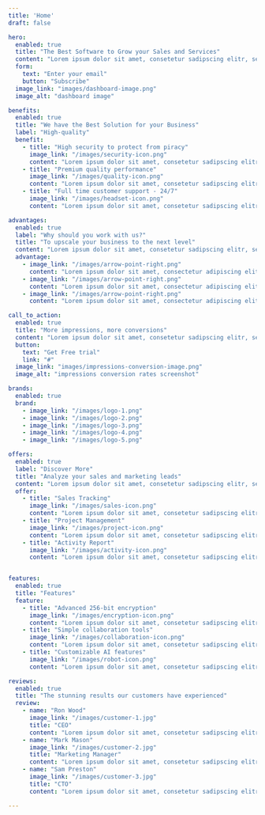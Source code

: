 ```yaml
---
title: 'Home'
draft: false

hero:
  enabled: true
  title: "The Best Software to Grow your Sales and Services"
  content: "Lorem ipsum dolor sit amet, consetetur sadipscing elitr, sed diam nonumy eirmod tempor invidunt ut labore et dolore magna aliquyam erat."
  form:
    text: "Enter your email"
    button: "Subscribe"
  image_link: "images/dashboard-image.png"
  image_alt: "dashboard image"

benefits:
  enabled: true
  title: "We have the Best Solution for your Business"
  label: "High-quality"
  benefit:
    - title: "High security to protect from piracy"
      image_link: "/images/security-icon.png"
      content: "Lorem ipsum dolor sit amet, consetetur sadipscing elitr, sed diam nonumy"
    - title: "Premium quality performance"
      image_link: "/images/quality-icon.png"
      content: "Lorem ipsum dolor sit amet, consetetur sadipscing elitr, sed diam nonumy"
    - title: "Full time customer support - 24/7"
      image_link: "/images/headset-icon.png"
      content: "Lorem ipsum dolor sit amet, consetetur sadipscing elitr, sed diam nonumy"

advantages:
  enabled: true
  label: "Why should you work with us?"
  title: "To upscale your business to the next level"
  content: "Lorem ipsum dolor sit amet, consetetur sadipscing elitr, sed diam nonumy eirmod tempor invidunt ut labore et dolore magna aliquyam erat, sed diam voluptua invidunt ut labore."
  advantage:
    - image_link: "/images/arrow-point-right.png"
      content: "Lorem ipsum dolor sit amet, consectetur adipiscing elit, sed do eiusmod."
    - image_link: "/images/arrow-point-right.png"
      content: "Lorem ipsum dolor sit amet, consectetur adipiscing elit, sed do eiusmod."
    - image_link: "/images/arrow-point-right.png"
      content: "Lorem ipsum dolor sit amet, consectetur adipiscing elit, sed do eiusmod."

call_to_action:
  enabled: true
  title: "More impressions, more conversions"
  content: "Lorem ipsum dolor sit amet, consetetur sadipscing elitr, sed diam nonumy eirmod tempor invidunt ut labore et dolore magna aliquyam erat, sed diam voluptua invidunt ut labore."
  button:
    text: "Get Free trial"
    link: "#"
  image_link: "images/impressions-conversion-image.png"
  image_alt: "impressions conversion rates screenshot"

brands:
  enabled: true
  brand:
    - image_link: "/images/logo-1.png"
    - image_link: "/images/logo-2.png"
    - image_link: "/images/logo-3.png"
    - image_link: "/images/logo-4.png"
    - image_link: "/images/logo-5.png"

offers:
  enabled: true
  label: "Discover More"
  title: "Analyze your sales and marketing leads"
  content: "Lorem ipsum dolor sit amet, consetetur sadipscing elitr, sed diam nonumy eirmod tempor invidunt ut labore et dolore magna aliquyam erat, sed diam voluptua invidunt ut labore."
  offer:
    - title: "Sales Tracking"
      image_link: "/images/sales-icon.png"
      content: "Lorem ipsum dolor sit amet, consetetur sadipscing elitr."
    - title: "Project Management"
      image_link: "/images/project-icon.png"
      content: "Lorem ipsum dolor sit amet, consetetur sadipscing elitr."
    - title: "Activity Report"
      image_link: "/images/activity-icon.png"
      content: "Lorem ipsum dolor sit amet, consetetur sadipscing elitr."


features:
  enabled: true
  title: "Features"
  feature:
    - title: "Advanced 256-bit encryption"
      image_link: "/images/encryption-icon.png"
      content: "Lorem ipsum dolor sit amet, consetetur sadipscing elitr, sed diam nonumy eirmod tempor."
    - title: "Simple collaboration tools"
      image_link: "/images/collaboration-icon.png"
      content: "Lorem ipsum dolor sit amet, consetetur sadipscing elitr, sed diam nonumy eirmod tempor."
    - title: "Customizable AI features"
      image_link: "/images/robot-icon.png"
      content: "Lorem ipsum dolor sit amet, consetetur sadipscing elitr, sed diam nonumy eirmod tempor."

reviews:
  enabled: true
  title: "The stunning results our customers have experienced"
  review:
    - name: "Ron Wood"
      image_link: "/images/customer-1.jpg"
      title: "CEO"
      content: "Lorem ipsum dolor sit amet, consetetur sadipscing elitr, sed diam nonumy eirmod tempor invidunt ut labore et dolore magna aliquyam erat, sed diam voluptua"
    - name: "Mark Mason"
      image_link: "/images/customer-2.jpg"
      title: "Marketing Manager"
      content: "Lorem ipsum dolor sit amet, consetetur sadipscing elitr, sed diam nonumy eirmod tempor invidunt ut labore et dolore magna aliquyam erat, sed diam voluptua"
    - name: "Sam Preston"
      image_link: "/images/customer-3.jpg"
      title: "CTO"
      content: "Lorem ipsum dolor sit amet, consetetur sadipscing elitr, sed diam nonumy eirmod tempor invidunt ut labore et dolore magna aliquyam erat, sed diam voluptua"

---
```


